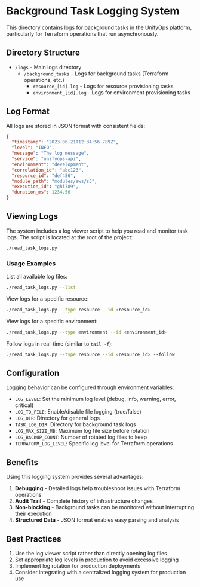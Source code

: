 # Background Task Logging System

This directory contains logs for background tasks in the UnifyOps platform, particularly for Terraform operations that run asynchronously.

## Directory Structure

- `/logs` - Main logs directory
  - `/background_tasks` - Logs for background tasks (Terraform operations, etc.)
    - `resource_[id].log` - Logs for resource provisioning tasks
    - `environment_[id].log` - Logs for environment provisioning tasks

## Log Format

All logs are stored in JSON format with consistent fields:

```json
{
  "timestamp": "2023-06-21T12:34:56.789Z",
  "level": "INFO",
  "message": "The log message",
  "service": "unifyops-api",
  "environment": "development",
  "correlation_id": "abc123",
  "resource_id": "def456",
  "module_path": "modules/aws/s3",
  "execution_id": "ghi789",
  "duration_ms": 1234.56
}
```

## Viewing Logs

The system includes a log viewer script to help you read and monitor task logs. The script is located at the root of the project:

```bash
./read_task_logs.py
```

### Usage Examples

List all available log files:

```bash
./read_task_logs.py --list
```

View logs for a specific resource:

```bash
./read_task_logs.py --type resource --id <resource_id>
```

View logs for a specific environment:

```bash
./read_task_logs.py --type environment --id <environment_id>
```

Follow logs in real-time (similar to `tail -f`):

```bash
./read_task_logs.py --type resource --id <resource_id> --follow
```

## Configuration

Logging behavior can be configured through environment variables:

- `LOG_LEVEL`: Set the minimum log level (debug, info, warning, error, critical)
- `LOG_TO_FILE`: Enable/disable file logging (true/false)
- `LOG_DIR`: Directory for general logs
- `TASK_LOG_DIR`: Directory for background task logs
- `LOG_MAX_SIZE_MB`: Maximum log file size before rotation
- `LOG_BACKUP_COUNT`: Number of rotated log files to keep
- `TERRAFORM_LOG_LEVEL`: Specific log level for Terraform operations

## Benefits

Using this logging system provides several advantages:

1. **Debugging** - Detailed logs help troubleshoot issues with Terraform operations
2. **Audit Trail** - Complete history of infrastructure changes
3. **Non-blocking** - Background tasks can be monitored without interrupting their execution
4. **Structured Data** - JSON format enables easy parsing and analysis

## Best Practices

1. Use the log viewer script rather than directly opening log files
2. Set appropriate log levels in production to avoid excessive logging
3. Implement log rotation for production deployments
4. Consider integrating with a centralized logging system for production use
